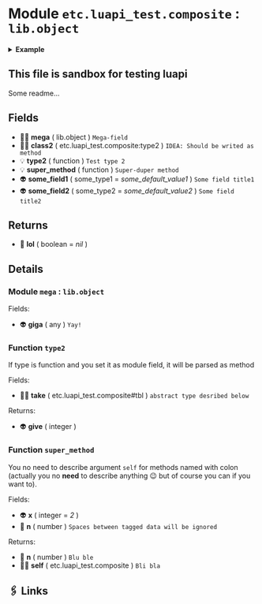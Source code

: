 # Module `etc.luapi_test.composite` : `lib.object`

<details><summary><b>Example</b></summary>

```lua
print(2+2)
```

</details>

## This file is sandbox for testing luapi

Some readme...

## Fields

- 👨‍👦 **mega** ( lib.object )
	`Mega-field`
- 👨‍👦 **class2** ( etc.luapi_test.composite:type2 )
	`IDEA: Should be writed as method`
- 💡 **type2** ( function )
	`Test type 2`
- 💡 **super_method** ( function )
	`Super-duper method`
- 👽 **some_field1** ( some_type1 = *some_default_value1* )
	`Some field title1`
- 👽 **some_field2** ( some_type2 = *some_default_value2* )
	`Some field title2`

## Returns

- 🔌 **lol** ( boolean = *nil* )

## Details

### Module `mega` : `lib.object`

Fields:

- 👽 **giga** ( any )
	`Yay!`

### Function `type2`

If type is function and you set it as module field, it will be parsed as method

Fields:

- 👨‍👦 **take** ( etc.luapi_test.composite#tbl )
	`abstract type desribed below`

Returns:

- 👽 **give** ( integer )

### Function `super_method`

You no need to describe argument `self` for methods named with colon
(actually you no **need** to describe anything 😉
but of course you can if you want to).

Fields:

- 👽 **x** ( integer = *2* )
- 🧮 **n** ( number )
	`Spaces between tagged data will be ignored`

Returns:

- 🧮 **n** ( number )
	`Blu ble`
- 👨‍👦 **self** ( etc.luapi_test.composite )
	`Bli bla`

## 🖇️ Links
